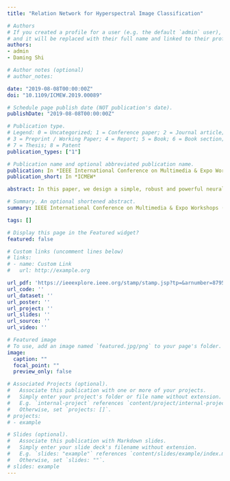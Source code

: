```yaml
---
title: "Relation Network for Hyperspectral Image Classification"

# Authors
# If you created a profile for a user (e.g. the default `admin` user), write the username (folder name) here 
# and it will be replaced with their full name and linked to their profile.
authors:
- admin
- Daming Shi

# Author notes (optional)
# author_notes:

date: "2019-08-08T00:00:00Z"
doi: "10.1109/ICMEW.2019.00089"

# Schedule page publish date (NOT publication's date).
publishDate: "2019-08-08T00:00:00Z"

# Publication type.
# Legend: 0 = Uncategorized; 1 = Conference paper; 2 = Journal article;
# 3 = Preprint / Working Paper; 4 = Report; 5 = Book; 6 = Book section;
# 7 = Thesis; 8 = Patent
publication_types: ["1"]

# Publication name and optional abbreviated publication name.
publication: In *IEEE International Conference on Multimedia & Expo Workshops*
publication_short: In *ICMEW*

abstract: In this paper, we design a simple, robust and powerful neural network architecture for hyperspectral image (HSI) classification, where state-of-the-art results can be achieved with only a small number of training samples. The proposed framework is a relation network (RN), whose objective is to learn the similarity between pairs of samples (pixels) in the same hyperspectral images. Once trained, the proposed relation network is able to classify each testing sample in the hyperspectral images by computing the relation scores between the testing and training samples. Evaluations on three real HSI data sets show that the relation network outperforms the previous state-of-the-art deep learning models.

# Summary. An optional shortened abstract.
summary: IEEE International Conference on Multimedia & Expo Workshops (ICMEW), 2019

tags: []

# Display this page in the Featured widget?
featured: false

# Custom links (uncomment lines below)
# links:
# - name: Custom Link
#   url: http://example.org

url_pdf: 'https://ieeexplore.ieee.org/stamp/stamp.jsp?tp=&arnumber=8795023'
url_code: ''
url_dataset: ''
url_poster: ''
url_project: ''
url_slides: ''
url_source: ''
url_video: ''

# Featured image
# To use, add an image named `featured.jpg/png` to your page's folder. 
image:
  caption: ""
  focal_point: ""
  preview_only: false

# Associated Projects (optional).
#   Associate this publication with one or more of your projects.
#   Simply enter your project's folder or file name without extension.
#   E.g. `internal-project` references `content/project/internal-project/index.md`.
#   Otherwise, set `projects: []`.
# projects:
# - example

# Slides (optional).
#   Associate this publication with Markdown slides.
#   Simply enter your slide deck's filename without extension.
#   E.g. `slides: "example"` references `content/slides/example/index.md`.
#   Otherwise, set `slides: ""`.
# slides: example
---
```

